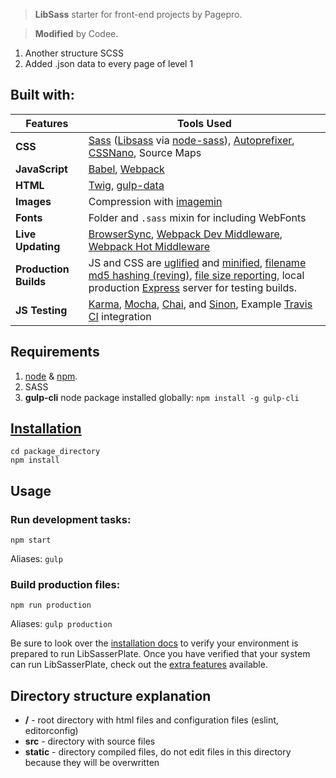 
> **LibSass** starter for front-end projects by Pagepro.

> **Modified** by Codee.

1. Another structure SCSS
2. Added .json data to every page of level 1

## Built with:

Features | Tools Used
------ | -----
**CSS** | [Sass](http://sass-lang.com/) ([Libsass](http://libsass.org) via [node-sass](https://github.com/sass/node-sass)), [Autoprefixer](https://github.com/postcss/autoprefixer), [CSSNano](https://github.com/ben-eb/cssnano), Source Maps
**JavaScript** | [Babel](http://babeljs.io/), [Webpack](http://webpack.github.io/)
**HTML** | [Twig](https://www.npmjs.com/package/gulp-twig), [gulp-data](https://github.com/colynb/gulp-data)
**Images** | Compression with [imagemin](https://www.npmjs.com/package/gulp-imagemin)
**Fonts** | Folder and `.sass` mixin for including WebFonts
**Live Updating** | [BrowserSync](http://www.browsersync.io/), [Webpack Dev Middleware](https://github.com/webpack/webpack-dev-middleware), [Webpack Hot Middleware](https://github.com/glenjamin/webpack-hot-middleware)
**Production Builds** | JS and CSS are [uglified](https://github.com/terinjokes/gulp-uglify) and [minified](http://cssnano.co/), [filename md5 hashing (reving)](https://github.com/sindresorhus/gulp-rev), [file size reporting](https://github.com/jaysalvat/gulp-sizereport), local production [Express](http://expressjs.com/) server for testing builds.
**JS Testing** | [Karma](http://karma-runner.github.io/0.12/index.html), [Mocha](http://mochajs.org/), [Chai](http://chaijs.com/), and [Sinon](http://sinonjs.org/), Example [Travis CI](https://travis-ci.org/) integration

## Requirements
1. [node](https://nodejs.org/en/) & [npm](https://docs.npmjs.com/cli/install).
2. SASS
3. **gulp-cli** node package installed globally:
`npm install -g gulp-cli`

## [Installation](docs/install.md)

```shell
cd package_directory
npm install
```

## Usage

### Run development tasks:

```shell
npm start
```

Aliases: `gulp`


### Build production files:

```shell
npm run production
```

Aliases: `gulp production`

Be sure to look over the [installation docs](docs/install.md) to verify your environment is prepared to run LibSasserPlate.
Once you have verified that your system can run LibSasserPlate, check out the [extra features](docs/extras.md) available.

## Directory structure explanation

* **/** - root directory with html files and configuration files (eslint, editorconfig)
* **src** - directory with source files
* **static** - directory compiled files, do not edit files in this directory because they will be overwritten
